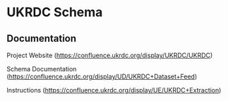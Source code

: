 # UKRDC Schema

## Documentation

Project Website (https://confluence.ukrdc.org/display/UKRDC/UKRDC)

Schema Documentation (https://confluence.ukrdc.org/display/UD/UKRDC+Dataset+Feed)

Instructions (https://confluence.ukrdc.org/display/UE/UKRDC+Extraction)

##
